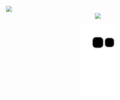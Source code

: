 <div>
  <img src="https://i.imgur.com/oezwaap.jpg">
</div>
<div align="center">
  <img src="https://img.shields.io/badge/Python-0A0A0A?style=for-the-badge&logo=python&logoColor=cyan">
  
  ![Snake animation](https://github.com/rafaballerini/rafaballerini/blob/output/github-contribution-grid-snake.svg)
</div>
